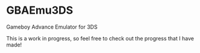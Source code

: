 # GBAEmu3DS
 Gameboy Advance Emulator for 3DS

This is a work in progress, so feel free to check out the progress that I have made!
 

